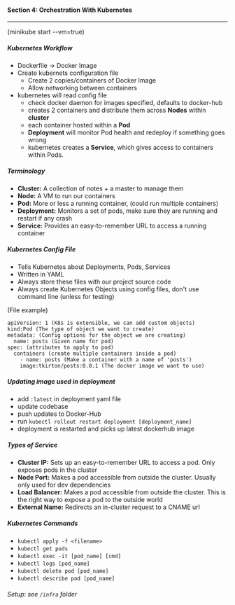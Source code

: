 #### Section 4: Orchestration With Kubernetes

 ---
 
 (minikube start --vm=true)

 ##### Kubernetes Workflow

 - Dockerfile -> Docker Image
 - Create kubernets configuration file
   - Create 2 copies/containers of Docker Image
   - Allow networking between containers
- kubernetes will read config file
  - check docker daemon for images specified, defaults to docker-hub
  - creates 2 containers and distribute them across <b>Nodes</b> within <b>cluster</b>
  - each container hosted within a <b>Pod</b>
  - <b>Deployment</b> will monitor Pod health and redeploy if something goes wrong
  - kubernetes creates a <b>Service</b>, which gives access to containers within Pods.


##### Terminology

  - <b>Cluster:</b> A collection of notes + a master to manage them
  - <b>Node:</b> A VM to run our containers
  - <b>Pod:</b> More or less a running container, (could run multiple containers)
  - <b>Deployment:</b> Monitors a set of pods, make sure they are running and restart if any crash
  - <b>Service:</b> Provides an easy-to-remember URL to access a running container


##### Kubernetes Config File

- Tells Kubernetes about Deployments, Pods, Services
- Written in YAML
- Always store these files with our project source code
- Always create Kubernetes Objects using config files, don't use command line (unless for testing)

(File example)
```
apiVersion: 1 (K8s is extensible, we can add custom objects)
kind:Pod (The type of object we want to create)
metadata: (Config options for the object we are creating)
  name: posts (Given name for pod)
spec: (attributes to apply to pod)
  containers (create multiple containers inside a pod)
    - name: posts (Make a container with a name of 'posts')
    image:tkirton/posts:0.0.1 (The docker image we want to use)
```

##### Updating image used in deployment

- add `:latest` in deployment yaml file
- update codebase
- push updates to Docker-Hub
- run `kubectl rollout restart deployment [deployment_name]`
- deployment is restarted and picks up latest dockerhub image

##### Types of Service

- <b>Cluster IP:</b> Sets up an easy-to-remember URL to access a pod. Only exposes pods in the cluster
- <b>Node Port:</b> Makes a pod accessible from outside the cluster. Usually only used for dev dependencies
- <b>Load Balancer:</b> Makes a pod accessible from outside the cluster. This is the right way to expose a pod to the outside world
- <b>External Name:</b> Redirects an in-cluster request to a CNAME url

##### Kubernetes Commands

- `kubectl apply -f <filename>`
- `kubectl get pods`
- `kubectl exec -it [pod_name] [cmd]`
- `kubectl logs [pod_name]`
- `kubectl delete pod [pod_name]`
- `kubectl describe pod [pod_name]`




###### Setup: see `/infra` folder
